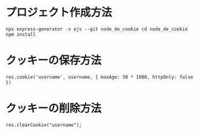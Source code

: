 



# プロジェクト作成方法

`
npx express-generator -v ejs --git node_de_cookie
cd node_de_cookie
npm install
`


# クッキーの保存方法

`
    res.cookie('username', username, {
      maxAge: 30 * 1000,
      httpOnly: false
    })
`

# クッキーの削除方法

`
  res.clearCookie("username");
`


